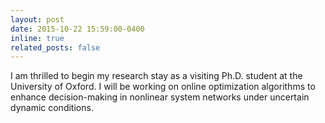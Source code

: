 ```yaml
---
layout: post
date: 2015-10-22 15:59:00-0400
inline: true
related_posts: false
---
```

I am thrilled to begin my research stay as a visiting Ph.D. student at the University of Oxford. I will be working on online optimization algorithms to enhance decision-making in nonlinear system networks under uncertain dynamic conditions.
